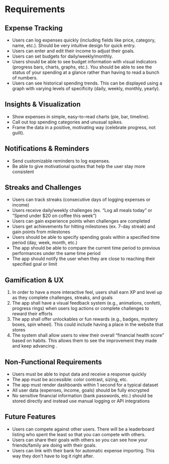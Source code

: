 # Requirements

## Expense Tracking
- Users can log expenses quickly (including fields like price, category, name, etc.). Should be very intuitive design for quick entry.
- Users can enter and edit their income to adjust their goals.
- Users can set budgets for daily/weekly/monthly. 
- Users should be able to see budget information with visual indicators (progress bars, charts, graphs, etc.). You should be able to see the status of your spending at a glance rather than having to read a bunch of numbers.
- Users can see historical spending trends. This can be displayed using a graph with varying levels of specificity (daily, weekly, monthly, yearly). 

## Insights & Visualization
- Show expenses in simple, easy-to-read charts (pie, bar, timeline).
- Call out top spending categories and unusual spikes.
- Frame the data in a positive, motivating way (celebrate progress, not guilt).

## Notifications & Reminders
- Send customizable reminders to log expenses.
- Be able to give motivational quotes that help the user stay more consistent

## Streaks and Challenges
- Users can track streaks (consecutive days of logging expenses or income)
- Users receive daily/weekly challenges (ex. “Log all meals today” or “Spend under $20 on coffee this week”)
- Users can gain experience points when challenges are completed
- Users get achievements for hitting milestones (ex. 7-day streak) and gain points from milestones
- Users should be able to specify spending goals within a specified time period (day, week, month, etc.)
- The app should be able to compare the current time period to previous performances under the same time period
- The app should notify the user when they are close to reaching their specified goal or limit

## Gamification & UX

1. In order to have a more interactive feel, users shall earn XP and level up as they complete challenges, streaks, and goals 
2. The app shall have a visual feedback system (e.g., animations, confetti, progress rings) when users log actions or complete challenges to reward their efforts
3. The app shall offer unlockables or fun rewards (e.g., badges, mystery boxes, spin wheel). This could include having a place in the website that stores 
4. The system shall allow users to view their overall “financial health score” based on habits. This allows them to see the improvement they made and keep advancing .

## Non-Functional Requirements
- Users must be able to input data and receive a response quickly
- The app must be accessible: color contrast, sizing, etc.
- The app must render dashboards within 1 second for a typical dataset
- All user data (expenses, income, goals) should be fully encrypted
- No sensitive financial information (bank passwords, etc.) should be stored directly and instead use manual logging or API integrations

## Future Features
- Users can compete against other users. There will be a leaderboard listing who spent the least so that you can compete with others. 
- Users can share their goals with others so you can see how your friends/family are doing with their goals. 
- Users can link with their bank for automatic expense importing. This way they don't have to log it right after. 


